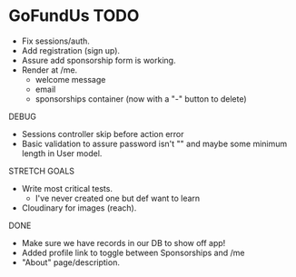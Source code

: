 # GoFundUs TODO

* Fix sessions/auth.
* Add registration (sign up).
* Assure add sponsorship form is working.
* Render at /me. 
    - welcome message
    - email
    - sponsorships container (now with a "-" button to delete)

DEBUG
* Sessions controller skip before action error
* Basic validation to assure password isn't "" and maybe some minimum length in User model.

STRETCH GOALS
* Write most critical tests.
    - I've never created one but def want to learn
* Cloudinary for images (reach).

DONE
* Make sure we have records in our DB to show off app!
* Added profile link to toggle between Sponsorships and /me
* "About" page/description.


